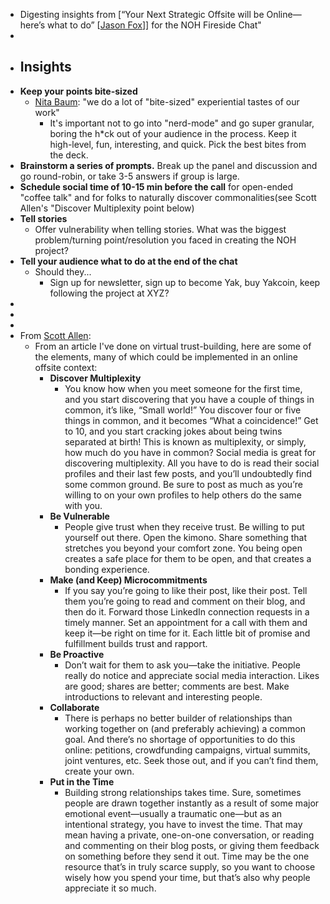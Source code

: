 - Digesting insights from [“Your Next Strategic Offsite will be Online—here’s what to do” [[Jason Fox](<“Your Next Strategic Offsite will be Online—here’s what to do” [[Jason Fox.md>)]] for the NOH Fireside Chat"
- 
- ## **Insights**
- **Keep your points bite-sized**
    - [Nita Baum](<Nita Baum.md>): "we do a lot of "bite-sized" experiential tastes of our work"
        - It's important not to go into "nerd-mode" and go super granular, boring the h*ck out of your audience in the process. Keep it high-level, fun, interesting, and quick. Pick the best bites from the deck.
- **Brainstorm a series of prompts.** Break up the panel and discussion and go round-robin, or take 3-5 answers if group is large.
- **Schedule social time of 10-15 min before the call** for open-ended "coffee talk" and for folks to naturally discover commonalities(see Scott Allen's "Discover Multiplexity point below)
- **Tell stories**
    - Offer vulnerability when telling stories. What was the biggest problem/turning point/resolution you faced in creating the NOH project?
- **Tell your audience what to do at the end of the chat**
    - Should they...
        - Sign up for newsletter, sign up to become Yak, buy Yakcoin, keep following the project at XYZ?
- 
- 
- 
- From [Scott Allen](<Scott Allen.md>):
    - From an article I've done on virtual trust-building, here are some of the elements, many of which could be implemented in an online offsite context:
        - **Discover Multiplexity**
            - You know how when you meet someone for the first time, and you start discovering that you have a couple of things in common, it’s like, “Small world!” You discover four or five things in common, and it becomes “What a coincidence!” Get to 10, and you start cracking jokes about being twins separated at birth! This is known as multiplexity, or simply, how much do you have in common? Social media is great for discovering multiplexity. All you have to do is read their social profiles and their last few posts, and you’ll undoubtedly find some common ground. Be sure to post as much as you’re willing to on your own profiles to help others do the same with you.
        - **Be Vulnerable**
            - People give trust when they receive trust. Be willing to put yourself out there. Open the kimono. Share something that stretches you beyond your comfort zone. You being open creates a safe place for them to be open, and that creates a bonding experience.
        - **Make (and Keep) Microcommitments**
            - If you say you’re going to like their post, like their post. Tell them you’re going to read and comment on their blog, and then do it. Forward those LinkedIn connection requests in a timely manner. Set an appointment for a call with them and keep it—be right on time for it. Each little bit of promise and fulfillment builds trust and rapport.
        - **Be Proactive**
            - Don’t wait for them to ask you—take the initiative. People really do notice and appreciate social media interaction. Likes are good; shares are better; comments are best. Make introductions to relevant and interesting people.
        - **Collaborate**
            - There is perhaps no better builder of relationships than working together on (and preferably achieving) a common goal. And there’s no shortage of opportunities to do this online: petitions, crowdfunding campaigns, virtual summits, joint ventures, etc. Seek those out, and if you can’t find them, create your own.
        - **Put in the Time**
            - Building strong relationships takes time. Sure, sometimes people are drawn together instantly as a result of some major emotional event—usually a traumatic one—but as an intentional strategy, you have to invest the time. That may mean having a private, one-on-one conversation, or reading and commenting on their blog posts, or giving them feedback on something before they send it out. Time may be the one resource that’s in truly scarce supply, so you want to choose wisely how you spend your time, but that’s also why people appreciate it so much.
